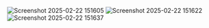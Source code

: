 ![Screenshot 2025-02-22 151605](https://github.com/user-attachments/assets/da039b65-ef17-4ea8-ac54-0d0de07e917d)
![Screenshot 2025-02-22 151622](https://github.com/user-attachments/assets/6319f9fa-92db-42fa-b845-24f0d7cca688)
![Screenshot 2025-02-22 151637](https://github.com/user-attachments/assets/eba93138-0b0b-43c1-870e-79dc6bf4c581)

